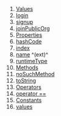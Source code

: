1.  [Values](./CallFor#values.md)
2.  [login](./CallFor#login.md)
3.  [signup](./CallFor#signup.md)
4.  [joinPublicOrg](./CallFor#joinPublicOrg.md)
5.  [Properties](./CallFor#instance-properties.md)
6.  [hashCode](https://api.flutter.dev/flutter/dart-core/Object/hashCode.html)
7.  [index](https://api.flutter.dev/flutter/dart-core/Enum/index.html)
8.  [name](https://api.flutter.dev/flutter/dart-core/EnumName/name.html)
    ^(ext)^
9.  [runtimeType](https://api.flutter.dev/flutter/dart-core/Object/runtimeType.html)
10. [Methods](./CallFor#instance-methods.md)
11. [noSuchMethod](https://api.flutter.dev/flutter/dart-core/Object/noSuchMethod.html)
12. [toString](https://api.flutter.dev/flutter/dart-core/Object/toString.html)
13. [Operators](./CallFor#operators.md)
14. [operator
    ==](https://api.flutter.dev/flutter/dart-core/Object/operator_equals.html)
15. [Constants](./CallFor#constants.md)
16. [values](./CallFor/values-constant.md)
